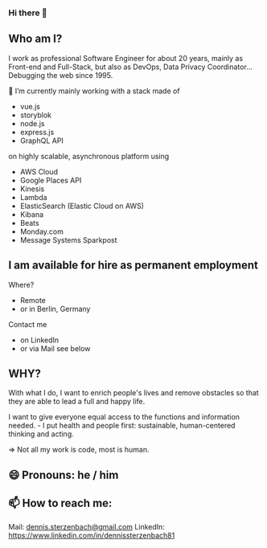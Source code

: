 ### Hi there 👋


## Who am I?
I work as professional Software Engineer for about 20 years, mainly as Front-end and Full-Stack, but also as DevOps, Data Privacy Coordinator... Debugging the web since 1995.

🔭 I’m currently mainly working with a stack made of

* vue.js
* storyblok
* node.js
* express.js
* GraphQL API

on highly scalable, asynchronous platform using 

* AWS Cloud
* Google Places API
* Kinesis
* Lambda
* ElasticSearch (Elastic Cloud on AWS)
* Kibana
* Beats
* Monday.com
* Message Systems Sparkpost


## I am available for hire as permanent employment
Where?
* Remote 
* or in Berlin, Germany

Contact me
* on LinkedIn
* or via Mail
see below


## WHY?
With what I do, I want to enrich people's lives and remove obstacles so that they are able to lead a full and happy life.

I want to give everyone equal access to the functions and information needed. - I put health and people first: sustainable, human-centered thinking and acting.

=> Not all my work is code, most is human.


## 😄 Pronouns: he / him


## 📫 How to reach me:
Mail: dennis.sterzenbach@gmail.com
LinkedIn: https://www.linkedin.com/in/dennissterzenbach81
